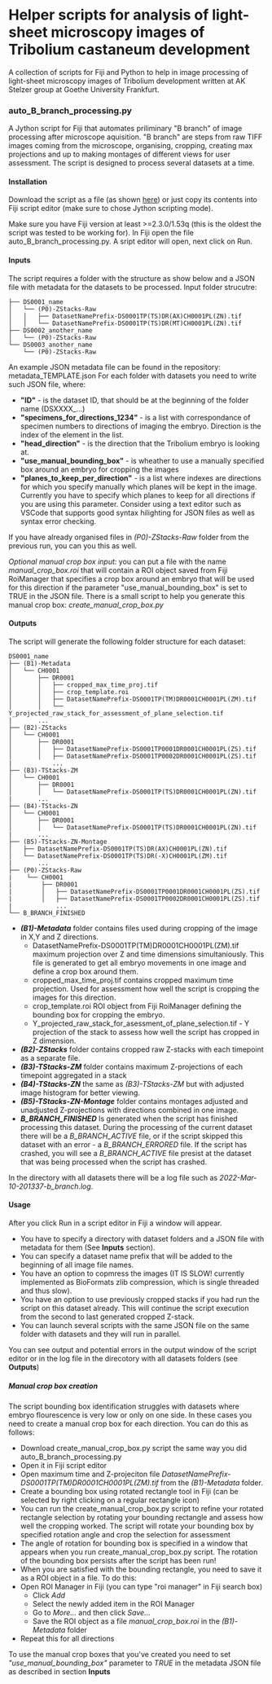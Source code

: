# Helper scripts for analysis of light-sheet microscopy images of Tribolium castaneum development

A collection of scripts for Fiji and Python to help in image processing of light-sheet microscopy images of Tribolium development written at AK Stelzer group at Goethe University Frankfurt.

### auto_B_branch_processing.py
A Jython script for Fiji that automates priliminary "B branch" of image processing after microscope aquisition.
"B branch" are steps from raw TIFF images coming from the microscope, organising, cropping, creating max projections and up to making montages of different views for user assessment.
The script is designed to process several datasets at a time.

#### Installation 
Download the script as a file (as shown [here](https://www.wikihow.com/Download-a-File-from-GitHub)) or just copy its contents into Fiji script editor (make sure to chose Jython scripting mode).

Make sure you have Fiji version at least >=2.3.0/1.53q (this is the oldest the script was tested to be working for).
In Fiji open the file auto_B_branch_processing.py. A sript editor will open, next click on Run.

#### Inputs
The script requires a folder with the structure as show below and a JSON file with metadata for the datasets to be processed.
Input folder strucutre:
```
├── DS0001_name
│   └── (P0)-ZStacks-Raw
│   │   ├── DatasetNamePrefix-DS0001TP(TS)DR(AX)CH0001PL(ZN).tif
│   │   └── DatasetNamePrefix-DS0001TP(TS)DR(MT)CH0001PL(ZN).tif
├── DS0002_another_name
│   └── (P0)-ZStacks-Raw
└── DS0003_another_name
    └── (P0)-ZStacks-Raw
```

An example JSON metadata file can be found in the repository: metadata_TEMPLATE.json
For each folder with datasets you need to write such JSON file, where:
- **"ID"** - is the dataset ID, that should be at the beginning of the folder name (DSXXXX_...)
- **"specimens_for_directions_1234"** - is a list with correspondance of specimen numbers to directions of imaging the embryo. Direction is the index of the element in the list.
- **"head_direction"** - is the direction that the Tribolium embryo is looking at.
- **"use_manual_bounding_box"** - is wheather to use a manually specified box around an embryo for cropping the images
- **"planes_to_keep_per_direction"** - is a list where indexes are directions for which you specify manually which planes will be kept in the image. Currently you have to specify which planes to keep for all directions if you are using this parameter.
Consider using a text editor such as VSCode that supports good syntax hilighting for JSON files as well as syntax error checking.

If you have already organised files in *(P0)-ZStacks-Raw* folder from the previous run, you can you this as well.

_Optional manual crop box input:_ you can put a file with the name *manual_crop_box.roi* that will contain a ROI object saved from Fiji RoiManager that specifies a crop box around an embryo that will be used for this direction if the parameter "use_manual_bounding_box" is set to TRUE in the JSON file.
There is a small script to help you generate this manual crop box: *create_manual_crop_box.py*

#### Outputs 
The script will generate the following folder structure for each dataset:
```
DS0001_name
├── (B1)-Metadata
│   └── CH0001
│       ├── DR0001
│       │   ├── cropped_max_time_proj.tif
│       │   ├── crop_template.roi
│       │   ├── DatasetNamePrefix-DS0001TP(TM)DR0001CH0001PL(ZM).tif
│       │   └── Y_projected_raw_stack_for_assessment_of_plane_selection.tif
|       ...
├── (B2)-ZStacks
│   └── CH0001
│       ├── DR0001
│       │   ├── DatasetNamePrefix-DS0001TP0001DR0001CH0001PL(ZS).tif
│       │   ├── DatasetNamePrefix-DS0001TP0002DR0001CH0001PL(ZS).tif
|           ...
├── (B3)-TStacks-ZM
│   └── CH0001
│       ├── DR0001
│       │   └── DatasetNamePrefix-DS0001TP(TS)DR0001CH0001PL(ZN).tif
|       ...
├── (B4)-TStacks-ZN
│   └── CH0001
│       ├── DR0001
│       │   └── DatasetNamePrefix-DS0001TP(TS)DR0001CH0001PL(ZN).tif
|       ...
├── (B5)-TStacks-ZN-Montage
│   ├── DatasetNamePrefix-DS0001TP(TS)DR(AX)CH0001PL(ZN).tif
│   └── DatasetNamePrefix-DS0001TP(TS)DR(-X)CH0001PL(ZM).tif
|       ...
├── (P0)-ZStacks-Raw
|    └── CH0001
|        ├── DR0001
|        │   ├── DatasetNamePrefix-DS0001TP0001DR0001CH0001PL(ZS).tif
|        │   ├── DatasetNamePrefix-DS0001TP0002DR0001CH0001PL(ZS).tif
|            ...
└── B_BRANCH_FINISHED
```
* **_(B1)-Metadata_** folder contains files used during cropping of the image in X,Y and Z directions. 
    * DatasetNamePrefix-DS0001TP(TM)DR0001CH0001PL(ZM).tif maximum projection over Z and time dimensions simultaniously. This file is generated to get all embryo movements in one image and define a crop box around them.
    * cropped_max_time_proj.tif contains cropped maximum time projection. Used for assessment how well the script is cropping the images for this direction.
    * crop_template.roi ROI object from Fiji RoiManager defining the bounding box for cropping the embryo.
    * Y_projected_raw_stack_for_asessment_of_plane_selection.tif - Y projection of the stack to assess how well the script has cropped in Z dimension.
* **_(B2)-ZStacks_** folder contains cropped raw Z-stacks with each timepoint as a separate file.
* **_(B3)-TStacks-ZM_** folder contains maximum Z-projections of each timepoint aggregated in a stack
* **_(B4)-TStacks-ZN_** the same as _(B3)-TStacks-ZM_ but with adjusted image histogram for better viewing.
* **_(B5)-TStacks-ZN-Montage_** folder contains montages adjusted and unadjusted Z-projections with directions combined in one image. 
* **_B_BRANCH_FINISHED_** Is generated when the script has finished processing this dataset. During the processing of the current dataset there will be a *B_BRANCH_ACTIVE* file, or if the script skipped this dataset with an error - a *B_BRANCH_ERRORED* file. If the script has crashed, you will see a *B_BRANCH_ACTIVE* file presist at the dataset that was being processed when the script has crashed.

In the directory with all datasets there will be a log file such as *2022-Mar-10-201337-b_branch.log*.

#### Usage
After you click Run in a script editor in Fiji a window will appear. 
- You have to specify a directory with dataset folders and a JSON file with metadata for them (See **Inputs** section).
- You can specify a dataset name prefix that will be added to the beginning of all image file names.
- You have an option to copmress the images (IT IS SLOW! currently implemented as BioFormats zlib compression, which is single threaded and thus slow).
- You have an option to use previously cropped stacks if you had run the script on this dataset already. This will continue the script execution from the second to last generated cropped Z-stack.
- You can launch several scripts with the same JSON file on the same folder with datasets and they will run in parallel. 

You can see output and potential errors in the output window of the script editor or in the log file in the direcotory with all datasets folders (see **Outputs**)

##### Manual crop box creation
The script bounding box identification struggles with datasets where embryo flourescence is very low or only on one side. In these cases you need to create a manual crop box for each direction. You can do this as follows:
- Download create_manual_crop_box.py script the same way you did auto_B_branch_processing.py
- Open it in Fiji script editor
- Open maximum time and Z-projeciton file *DatasetNamePrefix-DS0001TP(TM)DR0001CH0001PL(ZM).tif* from the *(B1)-Metadata* folder.
- Create a bounding box using rotated rectangle tool in Fiji (can be selected by right clicking on a regular rectangle icon)
- You can run the create_manual_crop_box.py script to refine your rotated rectangle selection by rotating your bounding rectangle and assess how well the cropping worked. The script will rotate your bounding box by specified rotation angle and crop the selection for assessment
- The angle of rotation for bounding box is specified in a window that appears when you run create_manual_crop_box.py script. The rotation of the bounding box persists after the script has been run!
- When you are satisfied with the bounding rectangle, you need to save it as a ROI object in a file. To do this:
- Open ROI Manager in Fiji (you can type "roi manager" in Fiji search box)
    - Click *Add* 
    - Select the newly added item in the ROI Manager
    - Go to *More...* and then click *Save...*
    - Save the ROI object as a file *manual_crop_box.roi* in the *(B1)-Metadata* folder
- Repeat this for all directions

To use the manual crop boxes that you've created you need to set *"use_manual_bounding_box"* parameter to *TRUE* in the metadata JSON file as described in section **Inputs**
